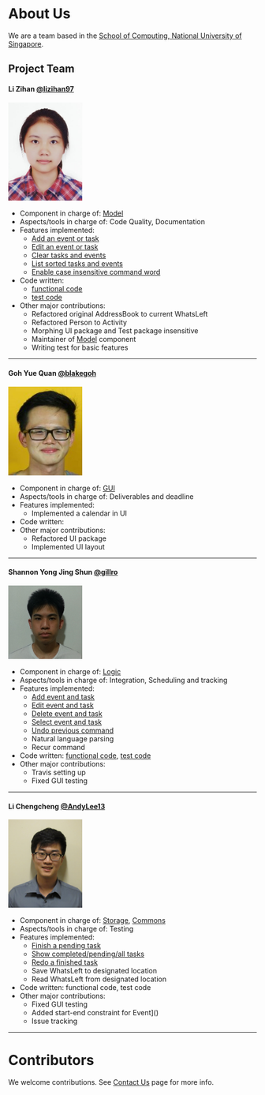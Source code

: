 # About Us

We are a team based in the [School of Computing, National University of Singapore](http://www.comp.nus.edu.sg).

## Project Team

#### Li Zihan [@lizihan97](https://github.com/lizihan97) <br>
<img src="images/lizihan97.png" width="150"><br>
* Component in charge of: [Model](https://github.com/CS2103JAN2017-W10-B4/main/blob/master/docs/DeveloperGuide.md#24-model-component)<br>
* Aspects/tools in charge of: Code Quality, Documentation<br>
* Features implemented:<br>
  * [Add an event or task](https://github.com/CS2103JAN2017-W10-B4/main/blob/master/docs/UserGuide.md#22-adding-an-eventtask--add)
  * [Edit an event or task](https://github.com/CS2103JAN2017-W10-B4/main/blob/master/docs/UserGuide.md#24-editing-an-eventtask--edit)
  * [Clear tasks and events](https://github.com/CS2103JAN2017-W10-B4/main/blob/master/docs/UserGuide.md#28-clearing-all-entries--clear)
  * [List sorted tasks and events](https://github.com/CS2103JAN2017-W10-B4/main/blob/master/docs/UserGuide.md#23-listing-all-eventstasks--list)
  * [Enable case insensitive command word](https://github.com/CS2103JAN2017-W10-B4/main/commit/93538bdf41dcb71b74833f05dd47d528f20e14d9)
* Code written:
  * [functional code](https://github.com/CS2103JAN2017-W10-B4/main/blob/master/collated/main/A0148038A.md#a0148038a)
  * [test code](https://github.com/CS2103JAN2017-W10-B4/main/blob/master/collated/test/A0148038A.md#a0148038a)
* Other major contributions:
  * Refactored original AddressBook to current WhatsLeft
  * Refactored Person to Activity
  * Morphing UI package and Test package
  insensitive
  * Maintainer of [Model](https://github.com/CS2103JAN2017-W10-B4/main/blob/master/docs/DeveloperGuide.md#24-model-component) component
  * Writing test for basic features

-----

#### Goh Yue Quan [@blakegoh](http://github.com/blakegoh)
<img src="images/blakegoh.png" width="150"><br>
* Component in charge of: [GUI](https://github.com/CS2103JAN2017-W10-B4/main/blob/master/docs/DeveloperGuide.md#22-ui-component)<br>
* Aspects/tools in charge of: Deliverables and deadline<br>
* Features implemented:<br>
  * Implemented a calendar in UI
* Code written:
* Other major contributions:
  * Refactored UI package
  * Implemented UI layout

-----

#### Shannon Yong Jing Shun [@gillro](http://github.com/gillro)
<img src="images/gillro.png" width="150"><br>
* Component in charge of: [Logic](https://github.com/CS2103JAN2017-W10-B4/main/blob/master/docs/DeveloperGuide.md#23-logic-component)<br>
* Aspects/tools in charge of: Integration, Scheduling and tracking<br>
* Features implemented:<br>
  * [Add event and task](https://github.com/CS2103JAN2017-W10-B4/main/blob/master/docs/UserGuide.md#22-adding-an-eventtask--add)
  * [Edit event and task](https://github.com/CS2103JAN2017-W10-B4/main/blob/master/docs/UserGuide.md#24-editing-an-eventtask--edit)
  * [Delete event and task](https://github.com/CS2103JAN2017-W10-B4/main/blob/master/docs/UserGuide.md#27-deleting-an-eventtask--delete)
  * [Select event and task](https://github.com/CS2103JAN2017-W10-B4/main/blob/master/docs/UserGuide.md#26-selecting-an-eventtask--select)
  * [Undo previous command](https://github.com/CS2103JAN2017-W10-B4/main/blob/master/docs/UserGuide.md#211-undoing-the-latest-command--undo)
  * Natural language parsing
  * Recur command
* Code written: [functional code](https://github.com/CS2103JAN2017-W10-B4/main/blob/master/collated/main/A0110491U.md), [test code](https://github.com/CS2103JAN2017-W10-B4/main/blob/master/collated/test/A0110491U.md)
* Other major contributions:
  * Travis setting up
  * Fixed GUI testing

-----

#### Li Chengcheng [@AndyLee13](http://github.com/AndyLee13)
<img src="images/AndyLee13.png" width="150"><br>
* Component in charge of: [Storage](https://github.com/CS2103JAN2017-W10-B4/main/blob/master/docs/DeveloperGuide.md#25-storage-component), [Commons](https://github.com/CS2103JAN2017-W10-B4/main/blob/master/docs/DeveloperGuide.md#26-common-classes)<br>
* Aspects/tools in charge of: Testing<br>
* Features implemented:<br>
  * [Finish a pending task](https://github.com/CS2103JAN2017-W10-B4/main/blob/master/docs/UserGuide.md#29-finishing-a-task-finish)
  * [Show completed/pending/all tasks](https://github.com/CS2103JAN2017-W10-B4/main/blob/master/docs/UserGuide.md#210-task-display-preference-show)
  * [Redo a finished task](https://github.com/CS2103JAN2017-W10-B4/main/blob/master/docs/UserGuide.md#212-redoing-the-completed-task--redo)
  * Save WhatsLeft to designated location
  * Read WhatsLeft from designated location
* Code written: functional code, test code
* Other major contributions:
  * Fixed GUI testing
  * Added start-end constraint for Event]()
  * Issue tracking

 -----

# Contributors

We welcome contributions. See [Contact Us](ContactUs.md) page for more info.
